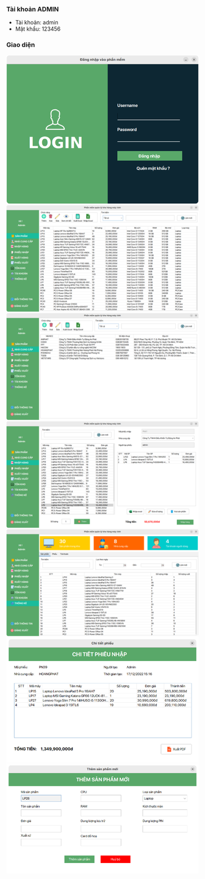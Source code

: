 
### Tài khoản ADMIN
- Tài khoản: admin
- Mật khẩu: 123456

### Giao diện 
![Alt text](./img/login.png)
![Alt text](./img/sanpham.png)
![Alt text](./img/nhacungcap.png)
![Alt text](./img/nhaphang.png)
![Alt text](./img/thongke.png)
![Alt text](./img/chitietphieu.png)
![Alt text](./img/themsanpham.png)

